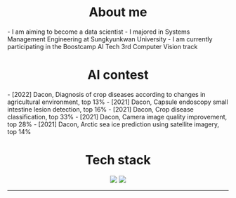<div align=center> <h1> About me </h1> </div>
- I am aiming to become a data scientist
- I majored in Systems Management Engineering at Sungkyunkwan University
- I am currently participating in the Boostcamp AI Tech 3rd Computer Vision track

<div align=center> <h1> AI contest </h1> </div>
- [2022] Dacon, Diagnosis of crop diseases according to changes in agricultural environment, top 13%
- [2021] Dacon, Capsule endoscopy small intestine lesion detection, top 16%
- [2021] Dacon, Crop disease classification, top 33%
- [2021] Dacon, Camera image quality improvement, top 28%
- [2021] Dacon, Arctic sea ice prediction using satellite imagery, top 14%

<div align=center> <h1> Tech stack </h1> </div>
<div align=center> <img src="https://img.shields.io/badge/Python-blue?style=flat&logo=Python&logoColor=white"/> <img src="https://img.shields.io/badge/Pytorch-orange?style=flat&logo=Pytorch&logoColor=white"/> </div>

***
